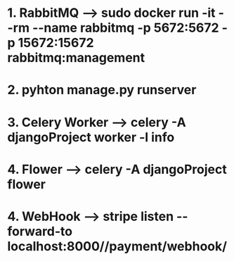 # 1. RabbitMQ --> sudo docker run -it --rm --name rabbitmq -p 5672:5672 -p 15672:15672 rabbitmq:management

# 2. pyhton manage.py runserver

# 3. Celery Worker --> celery -A djangoProject worker -l info

# 4. Flower -->  celery -A djangoProject flower

# 4. WebHook -->  stripe listen --forward-to localhost:8000//payment/webhook/ 
